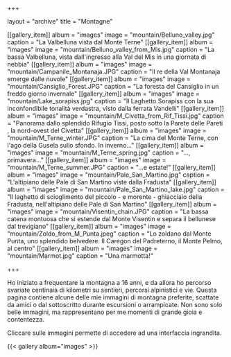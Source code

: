 +++

layout = "archive"
title = "Montagne"

[[gallery_item]]
  album = "images"
  image = "mountain/Belluno_valley.jpg"
  caption = "La Valbelluna vista dal Monte Terne"
[[gallery_item]]
  album = "images"
  image = "mountain/Belluno_valley_from_Mis.jpg"
  caption = "La bassa Valbelluna, vista dall'ingresso alla Val del Mis in una giornata di nebbia"
[[gallery_item]]
  album = "images"
  image = "mountain/Campanile_Montanaja.JPG"
  caption = "Il re della Val Montanaja emerge dalle nuvole"
[[gallery_item]]
  album = "images"
  image = "mountain/Cansiglio_Forest.JPG"
  caption = "La foresta del Cansiglio in un freddo giorno invernale"
[[gallery_item]]
  album = "images"
  image = "mountain/Lake_sorapiss.jpg"
  caption = "Il Laghetto Sorapiss con la sua inconfondibile tonalità verdastra, visto dalla ferrata Vandelli"
[[gallery_item]]
  album = "images"
  image = "mountain/M_Civetta_from_Rif_Tissi.jpg"
  caption = "Panorama dallo splendido Rifugio Tissi, posto sotto la Parete delle Pareti , la nord-ovest del Civetta"
[[gallery_item]]
  album = "images"
  image = "mountain/M_Terne_winter.JPG"
  caption = "La cima del Monte Terne, con l'ago della Gusela sullo sfondo. In inverno..."
[[gallery_item]]
  album = "images"
  image = "mountain/M_Terne_spring.jpg"
  caption = "..., primavera..."
[[gallery_item]]
  album = "images"
  image = "mountain/M_Terne_summer.JPG"
  caption = "...e estate!"
[[gallery_item]]
  album = "images"
  image = "mountain/Pale_San_Martino.jpg"
  caption = "L'altipiano delle Pale di San Martino viste dalla Fradusta"
[[gallery_item]]
  album = "images"
  image = "mountain/Pale_San_Martino_lake.jpg"
  caption = "Il laghetto di scioglimento del piccolo - e morente - ghiacciaio della Fradusta, nell'altipiano delle Pale di San Martino"
[[gallery_item]]
  album = "images"
  image = "mountain/Visentin_chain.JPG"
  caption = "La bassa catena montuosa che si estende dal Monte Visentin e separa il bellunese dal trevigiano"
[[gallery_item]]
  album = "images"
  image = "mountain/Zoldo_from_M_Punta.jpeg"
  caption = "Lo zoldano dal Monte Punta, uno splendido belvedere. Il Caregon del Padreterno, il Monte Pelmo, al centro"
[[gallery_item]]
  album = "images"
  image = "mountain/Marmot.jpg"
  caption = "Una marmotta!"

+++

Ho iniziato a frequentare la montagna a 16 anni, e da allora ho percorso svariate centinaia di kilometri su sentieri, percorsi alpinistici e vie. Questa pagina contiene alcune delle mie immagini di montagna preferite, scattate da amici o dal sottoscritto durante escursioni o arrampicate. Non sono solo belle immagini, ma rappresentano per me momenti di grande gioia e contentezza.

Cliccare sulle immagini permette di accedere ad una interfaccia ingrandita.

{{< gallery album="images" >}}
